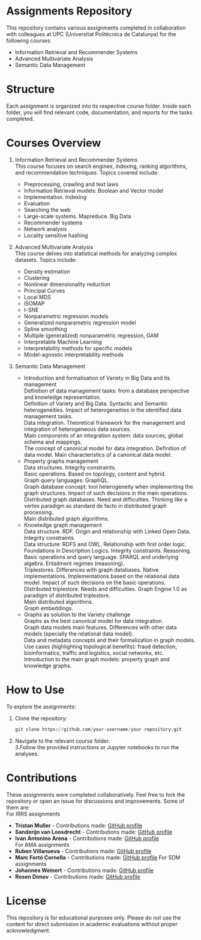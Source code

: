 # Assignments Repository

This repository contains various assignments completed in collaboration with colleagues at UPC (Universitat Politècnica de Catalunya) for the following courses:
- Information Retrieval and Recommender Systems
- Advanced Multivariate Analysis
- Semantic Data Management

# Structure

Each assignment is organized into its respective course folder. Inside each folder, you will find relevant code, documentation, and reports for the tasks completed.

# Courses Overview

1. Information Retrieval and Recommender Systems  
   This course focuses on search engines, indexing, ranking algorithms, and recommendation techniques. Topics covered include:
      - Preprocessing, crawling and text laws
      - Information Retrieval models: Boolean and Vector model
      - Implementation. Indexing
      - Evaluation
      - Searching the web
      - Large-scale systems. Mapreduce. Big Data
      - Recommender systems
      - Network analysis
      - Locality sensitive hashing
  
2. Advanced Multivariate Analysis  
   This course delves into statistical methods for analyzing complex datasets. Topics include:
      - Density estimation
      - Clustering
      - Nonlinear dimensionality reduction
      - Principal Curves
      - Local MDS
      - ISOMAP
      - t-SNE
      - Nonparametric regression models
      - Generalized nonparametric regression model
      - Spline smoothing
      - Multiple (generalized) nonparametric regression, GAM
      - Interpretable Machine Learning
      - Interpretability methods for specific models
      - Model-agnostic interpretability methods

3. Semantic Data Management
   - Introduction and formalisation of Variety in Big Data and its management  
      Definition of data management tasks: from a database perspective and knowledge representation.  
      Definition of Variety and Big Data. Syntactic and Semantic heterogeneities. Impact of heterogeneities in the identified data management tasks.  
      Data integration. Theoretical framework for the management and integration of heterogeneous data sources.  
      Main components of an integration system: data sources, global schema and mappings.  
      The concept of canonical model for data integration. Definition of data model. Main characteristics of a canonical data model.  
   - Property graphs management  
      Data structures. Integrity constraints.  
      Basic operations. Based on topology, content and hybrid.  
      Graph query languages: GraphQL.  
      Graph database concept: tool heterogeneity when implementing the graph structures. Impact of such decisions in the main operations.  
      Distributed graph databases. Need and difficulties. Thinking like a vertex paradigm as standard de facto in distributed graph processing.  
      Main distributed graph algorithms.  
   - Knowledge graph management  
      Data structure. RDF. Origin and relationship with Linked Open Data. Integrity constraints.  
      Data structure: RDFS and OWL. Relationship with first order logic. Foundations in Description Logics. Integrity constraints. Reasoning.  
      Basic operations and query language. SPARQL and underlying algebra. Entailment regimes (reasoning).   
      Triplestores. Differences with graph databases. Native implementations. Implementations based on the relational data model. Impact of such decisions on the basic operations.  
      Distributed triplestore. Needs and difficulties. Graph Engine 1.0 as paradigm of distributed triplestore.  
      Main distributed algorithms.  
      Graph embeddings.  
   - Graphs as solution to the Variety challenge  
      Graphs as the best canonical model for data integration.  
      Graph data models main features. Differences with other data models (specially the relational data model).  
      Data and metadata concepts and their formalization in graph models.  
      Use cases (highlighting topological benefits): fraud detection, bioinformatics, traffic and logistics, social networks, etc.  
      Introduction to the main graph models: property graph and knowledge graphs.  

# How to Use
To explore the assignments:
1. Clone the repository:  
      ```python
      git clone https://github.com/your-username/your-repository.git
      ```
2. Navigate to the relevant course folder.  
3.Follow the provided instructions or Jupyter notebooks to run the analyses.

# Contributions
These assignments were completed collaboratively. Feel free to fork the repository or open an issue for discussions and improvements. 
Some of them are:  
For IRRS assignments
   - **Tristan Muller** - Contributions made: [GitHub profile](https://github.com/Tristan-Muller)
   - **Sanderijn van Loosdrecht** - Contributions made: [GitHub profile](https://github.com/Sanderijn1804)
   - **Ivan Antonino Arena** - Contributions made: [GitHub profile](https://github.com/ivanarena)  
For AMA assignments
   - **Ruben Villanueva** - Contributions made: [GitHub profile](https://github.com/rubenVB01)
   - **Marc Fortó Cornella** - Contributions made: [GitHub profile](https://github.com/marcforto14)
For SDM assignments
   - **Johannes Weinert** - Contributions made: [GitHub profile](https://github.com/joweinert)
   - **Rosen Dimov** - Contributions made: [GitHub profile](https://github.com/rosen2000)

# License
This repository is for educational purposes only. Please do not use the content for direct submission in academic evaluations without proper acknowledgment.

